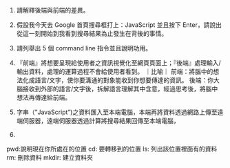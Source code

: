 1. 請解釋後端與前端的差異。
2. 假設我今天去 Google 首頁搜尋框打上：JavaScript 並且按下 Enter，請說出從這一刻開始到我看到搜尋結果為止發生在背後的事情。
3. 請列舉出 5 個 command line 指令並且說明功用。



1. 『前端』將想要呈現給使用者之資訊視覺化至網頁頁面上；『後端』處理輸入/輸出資料，處理的運算過程不會給使用者看到。
｜比喻｜
前端：將腦中的想法化成語言/文字，使你要溝通的對象能收到你想要傳達的資訊。
後端：你大腦接收到外部的語言/文字後，拆解語言理解其中含意，經過思考後，將腦中想法再傳達給前端。
2. 字串（”JavaScript”)之資料匯入至本端電腦，本端再將資料透過網路上傳至遠端伺服器，遠端伺服器透過計算將搜尋結果回傳至本端電腦，
3. 
pwd:說明現在你所處在的位置
cd: 要轉移到的位置
ls: 列出該位置裡面有的資料
rm: 刪除資料
mkdir: 建立資料夾

